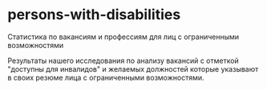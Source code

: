 # persons-with-disabilities
Статистика по вакансиям и профессиям для лиц с ограниченными возможностями

Результаты нашего исследования по анализу вакансий с отметкой "доступны для инвалидов" и желаемых должностей которые указывают в своих резюме лица с ограниченными возможностями.
